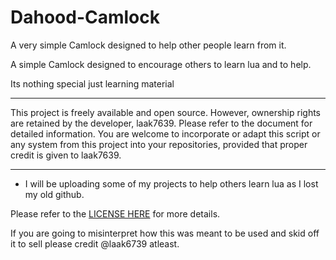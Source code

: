# Dahood-Camlock
A very simple Camlock designed to help other people learn from it.


A simple Camlock designed to encourage others to learn lua and to help.

Its nothing special just learning material

---

This project is freely available and open source. However, ownership rights are retained by the developer, laak7639. Please refer to the document for detailed information. You are welcome to incorporate or adapt this script or any system from this project into your repositories, provided that proper credit is given to laak7639.

---
+ I will be uploading some of my projects to  help others learn lua as I lost my old github.

Please refer to the [LICENSE HERE](https://github.com/xxx-xxx-xxx-x/Dahood-Camlock/blob/main/LICENSE) for more details.


If you are going to misinterpret how this was meant to be used and skid off it to sell please credit @laak6739 atleast.
